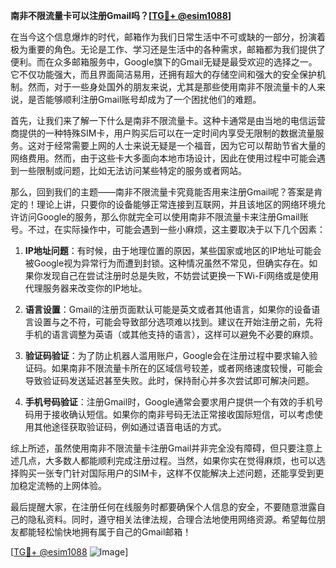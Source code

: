 **南非不限流量卡可以注册Gmail吗？[[TG💪+ @esim1088](https://t.me/s/esim1088)]**

在当今这个信息爆炸的时代，邮箱作为我们日常生活中不可或缺的一部分，扮演着极为重要的角色。无论是工作、学习还是生活中的各种需求，邮箱都为我们提供了便利。而在众多邮箱服务中，Google旗下的Gmail无疑是最受欢迎的选择之一。它不仅功能强大，而且界面简洁易用，还拥有超大的存储空间和强大的安全保护机制。然而，对于一些身处国外的朋友来说，尤其是那些使用南非不限流量卡的人来说，是否能够顺利注册Gmail账号却成为了一个困扰他们的难题。

首先，让我们来了解一下什么是南非不限流量卡。这种卡通常是由当地的电信运营商提供的一种特殊SIM卡，用户购买后可以在一定时间内享受无限制的数据流量服务。这对于经常需要上网的人士来说无疑是一个福音，因为它可以帮助节省大量的网络费用。然而，由于这些卡大多面向本地市场设计，因此在使用过程中可能会遇到一些限制或问题，比如无法访问某些特定的服务或者网站。

那么，回到我们的主题——南非不限流量卡究竟能否用来注册Gmail呢？答案是肯定的！理论上讲，只要你的设备能够正常连接到互联网，并且该地区的网络环境允许访问Google的服务，那么你就完全可以使用南非不限流量卡来注册Gmail账号。不过，在实际操作中，可能会遇到一些小麻烦，这主要取决于以下几个因素：

1. **IP地址问题**：有时候，由于地理位置的原因，某些国家或地区的IP地址可能会被Google视为异常行为而遭到封锁。这种情况虽然不常见，但确实存在。如果你发现自己在尝试注册时总是失败，不妨尝试更换一下Wi-Fi网络或是使用代理服务器来改变你的IP地址。

2. **语言设置**：Gmail的注册页面默认可能是英文或者其他语言，如果你的设备语言设置与之不符，可能会导致部分选项难以找到。建议在开始注册之前，先将手机的语言调整为英语（或其他支持的语言），这样可以避免不必要的麻烦。

3. **验证码验证**：为了防止机器人滥用账户，Google会在注册过程中要求输入验证码。如果南非不限流量卡所在的区域信号较差，或者网络速度较慢，可能会导致验证码发送延迟甚至失败。此时，保持耐心并多次尝试即可解决问题。

4. **手机号码验证**：注册Gmail时，Google通常会要求用户提供一个有效的手机号码用于接收确认短信。如果你的南非号码无法正常接收国际短信，可以考虑使用其他途径获取验证码，例如通过语音电话的方式。

综上所述，虽然使用南非不限流量卡注册Gmail并非完全没有障碍，但只要注意上述几点，大多数人都能顺利完成注册过程。当然，如果你实在觉得麻烦，也可以选择购买一张专门针对国际用户的SIM卡，这样不仅能解决上述问题，还能享受到更加稳定流畅的上网体验。

最后提醒大家，在注册任何在线服务时都要确保个人信息的安全，不要随意泄露自己的隐私资料。同时，遵守相关法律法规，合理合法地使用网络资源。希望每位朋友都能轻松愉快地拥有属于自己的Gmail邮箱！

[[TG💪+ @esim1088](https://t.me/s/esim1088) ![Image](https://i.postimg.cc/4NQfJmqS/Snipaste-2025-05-13-00-14-12.png)]